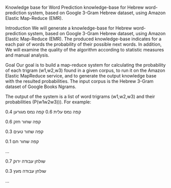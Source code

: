 Knowledge base for Word Prediction
knowledge-base for Hebrew word-prediction system, based on Google 3-Gram Hebrew dataset, using Amazon Elastic Map-Reduce (EMR).

Introduction
We will generate a knowledge-base for Hebrew word-prediction system, based on Google 3-Gram Hebrew dataset, using Amazon Elastic Map-Reduce (EMR). The produced knowledge-base indicates for a each pair of words the probability of their possible next words. In addition, We will examine the quality of the algorithm according to statistic measures and manual analysis.

Goal
Our goal is to build a map-reduce system for calculating the probability of each trigram (w1,w2,w3) found in a given corpus, to run it on the Amazon Elastic MapReduce service, and to generate the output knowledge base with the resulted probabilities.
The input corpus is the Hebrew 3-Gram dataset of Google Books Ngrams.

The output of the system is a list of word trigrams (w1,w2,w3) and their probabilities (P(w1w2w3))). 
For example:

קפה נמס עלית 0.6
קפה נמס מגורען 0.4

קפה שחור חזק 0.6

קפה שחור טעים 0.3

קפה שחור חם 0.1

…

שולחן עבודה ירוק 0.7

שולחן עבודה מעץ 0.3

…
